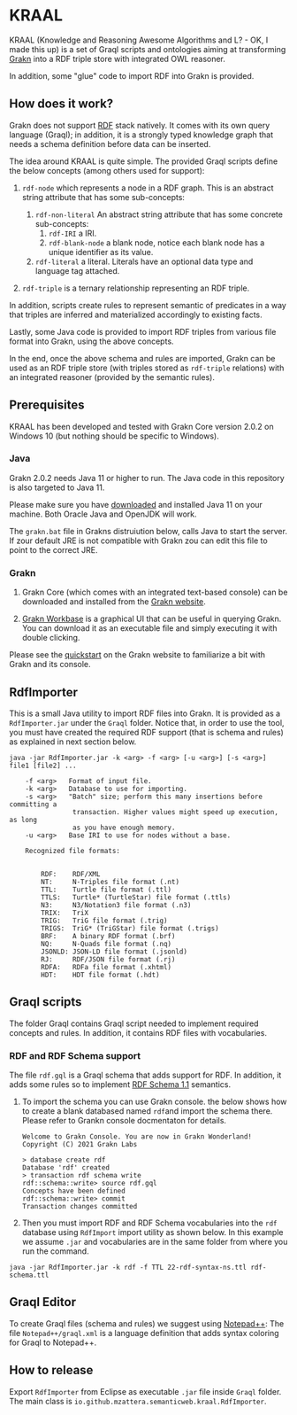 # KRAAL

KRAAL (Knowledge and Reasoning Awesome Algorithms and L? - OK, I made this up) is a set of Graql scripts and ontologies aiming at transforming [Grakn](https://grakn.ai/) into a RDF triple store with integrated OWL reasoner.

In addition, some "glue" code to import RDF into Grakn is provided.


## How does it work?

Grakn does not support [RDF](https://www.w3.org/TR/rdf-concepts/) stack natively. It comes with its own query language (Graql);
in addition, it is a strongly typed knowledge graph that needs a schema definition before data can be inserted.

The idea around KRAAL is quite simple. The provided Graql scripts define the below concepts (among others used for support):

1. `rdf-node` which represents a node in a RDF graph. This is an abstract string attribute that has some sub-concepts:
	1. `rdf-non-literal` An abstract string attribute that has some concrete sub-concepts:
		1. `rdf-IRI` a IRI.
		2. `rdf-blank-node` a blank node, notice each blank node has a unique identifier as its value.
	2. `rdf-literal` a literal. Literals have an optional data type and language tag attached.

2. `rdf-triple` is a ternary relationship representing an RDF triple.

In addition, scripts create rules to represent semantic of predicates in a way that triples are inferred and materialized accordingly to existing facts.

Lastly, some Java code is provided to import RDF triples from various file format into Grakn, using the above concepts.

In the end, once the above schema and rules are imported, Grakn can be used as an RDF triple store (with triples stored as `rdf-triple` relations) with an integrated reasoner (provided by the semantic rules).


## Prerequisites

KRAAL has been developed and tested with Grakn Core version 2.0.2 on Windows 10 (but nothing should be specific to Windows).


### Java

Grakn 2.0.2 needs Java 11 or higher to run. The Java code in this repository is also targeted to Java 11.

Please make sure you have [downloaded](https://www.oracle.com/java/technologies/javase/jdk11-archive-downloads.html) and installed Java 11 on your machine.
Both Oracle Java and OpenJDK will work.

The `grakn.bat` file in Grakns distruiution below, calls Java to start the server. If zour default JRE is not compatible with Grakn
zou can edit this file to point to the correct JRE.


### Grakn 

1. Grakn Core (which comes with an integrated text-based console)
can be downloaded and installed from the [Grakn website](https://grakn.ai/download#core).

2. [Grakn Workbase](https://grakn.ai/download#workbase) is a graphical UI that can be useful
  in querying Grakn. You can download it as an executable file and simply executing it with
  double clicking.

Please see the [quickstart](https://docs.grakn.ai/docs/running-grakn/install-and-run)
on the Grakn website to familiarize a bit with Grakn and its console.


## RdfImporter

This is a small Java utility to import RDF files into Grakn. It is provided as a `RdfImporter.jar` under the `Graql` folder.
Notice that, in order to use the tool, you must have created the required RDF support (that is schema and rules) 
as explained in next section below.

```
java -jar RdfImporter.jar -k <arg> -f <arg> [-u <arg>] [-s <arg>] file1 [file2] ...

	-f <arg>   Format of input file.
	-k <arg>   Database to use for importing.
	-s <arg>   "Batch" size; perform this many insertions before committing a
				transaction. Higher values might speed up execution, as long
				as you have enough memory.
	-u <arg>   Base IRI to use for nodes without a base.

	Recognized file formats:
	

		RDF:	RDF/XML
		NT:		N-Triples file format (.nt)
		TTL:	Turtle file format (.ttl)
		TTLS:	Turtle* (TurtleStar) file format (.ttls)
		N3:		N3/Notation3 file format (.n3)
		TRIX:	TriX
		TRIG:	TriG file format (.trig)
		TRIGS:	TriG* (TriGStar) file format (.trigs)
		BRF:	A binary RDF format (.brf)
		NQ:		N-Quads file format (.nq)
		JSONLD:	JSON-LD file format (.jsonld)
		RJ:		RDF/JSON file format (.rj)
		RDFA:	RDFa file format (.xhtml)
		HDT:	HDT file format (.hdt)
```


## Graql scripts 

The folder Graql contains Graql script needed to implement required concepts and rules.
In addition, it contains RDF files with vocabularies.


### RDF and RDF Schema support 

The file `rdf.gql` is a Graql schema that adds support for RDF. 
In addition, it adds some rules so to implement [RDF Schema 1.1](https://www.w3.org/TR/rdf-schema/)
semantics.
		
1. To import the schema you can use Grakn console. the below shows how to create a blank databased 
named `rdf`and import the schema there. Please refer to Grankn console docmentaton for details.

	```
	Welcome to Grakn Console. You are now in Grakn Wonderland!
	Copyright (C) 2021 Grakn Labs

	> database create rdf
	Database 'rdf' created
	> transaction rdf schema write
	rdf::schema::write> source rdf.gql
	Concepts have been defined
	rdf::schema::write> commit
	Transaction changes committed
	```
		
2. 	Then you must import RDF and RDF Schema vocabularies into the `rdf` database using `RdfImport` import utility as shown below.
In this example we assume `.jar` and vocabularies are in the same folder from where you 
run the command.

```java -jar RdfImporter.jar -k rdf -f TTL 22-rdf-syntax-ns.ttl rdf-schema.ttl```


## Graql Editor

To create Graql files (schema and rules) we suggest using [Notepad++](https://notepad-plus-plus.org/downloads/):
The file `Notepad++/graql.xml` is a language definition that adds syntax coloring for Graql to Notepad++.


## How to release

Export `RdfImporter` from Eclipse as executable `.jar` file inside `Graql` folder.
The main class is `io.github.mzattera.semanticweb.kraal.RdfImporter`.

